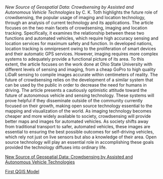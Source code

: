 _New Source of Geospatial Data: Crowdsensing by Assisted and Autonomous Vehicle Technologies_ by C. K. Toth highlights the future role of crowdsensing, the popular usage of imaging and location technology, through an analysis of current technology and its applications.  The article focuses on the two main facets of crowdsensing, imaging and location tracking. Specifically, it examines the relationship between these two functions and automated vehicles, which require high accuracy sensing and location services for maximum safety and function. In developed nations, location tracking is omnipresent owing to the proliferation of smart devices and their automatic GPS services.  However, imaging requires more complex systems to adequately provide a functional picture of its area.  To this extent, the article focuses on the work done at Ohio State University with different levels of sensing and imaging, from a cheap GoPro to high quality LiDaR sensing to compile images accurate within centimeters of reality.  The future of crowdsensing relies on the development of a similar system that can be used by the public in order to decrease the need for humans in driving. 
The article presents a cautiously optimistic attitude toward the future of autonomous vehicle and sensing technology.  These systems will prove helpful if they disseminate outside of the community currently focused on their growth, making open source technology essential to the mapping and visualization of the world.  As imaging technology becomes cheaper and more widely available to society, crowdsensing will provide better maps and images for automated vehicles.  As society shifts away from traditional transport to safer, automated vehicles, these images are essential to ensuring the best possible outcomes for self-driving vehicles, which rely not just on live sensors but also a knowledge of their area.  Open source technology will play an essential role in accomplishing these goals provided the technology diffuses into ordinary life.

[New Source of Geospatial Data: Crowdsensing by Assisted and Autonomous Vehicle Technologies](https://www.int-arch-photogramm-remote-sens-spatial-inf-sci.net/XLII-4-W8/211/2018/isprs-archives-XLII-4-W8-211-2018.pdf)

[First QGIS Model](qgisModel.md)
